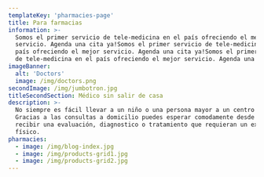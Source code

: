 ```yaml
---
templateKey: 'pharmacies-page'
title: Para farmacias
information: >-
  Somos el primer servicio de tele-medicina en el país ofreciendo el mejor
  servicio. Agenda una cita ya!Somos el primer servicio de tele-medicina en el
  país ofreciendo el mejor servicio. Agenda una cita ya!Somos el primer servicio
  de tele-medicina en el país ofreciendo el mejor servicio. Agenda una cita ya!
imageBanner:
  alt: 'Doctors'
  image: /img/doctors.png
secondImage: /img/jumbotron.jpg
titleSecondSection: Médico sin salir de casa
description: >-
  No siempre es fácil llevar a un niño o una persona mayor a un centro de salud.
  Gracias a las consultas a domicilio puedes esperar comodamente desde tu casa y
  recibir una evaluación, diagnostico o tratamiento que requieran un examen
  físico.
pharmacies:
  - image: /img/blog-index.jpg
  - image: /img/products-grid1.jpg
  - image: /img/products-grid2.jpg
---
```


